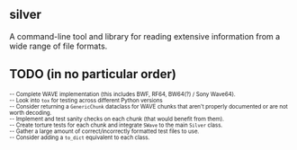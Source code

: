 ## silver

A command-line tool and library for reading extensive information from a wide range of file formats.

## TODO (in no particular order)
<sub><sup>-- Complete WAVE implementation (this includes BWF, RF64, BW64(?) / Sony Wave64).\
-- Look into `tox` for testing across different Python versions\
-- Consider returning a `GenericChunk` dataclass for WAVE chunks that aren't properly documented or are not worth decoding.\
-- Implement and test sanity checks on each chunk (that would benefit from them).\
-- Create torture tests for each chunk and integrate `SWave` to the main `Silver` class.\
-- Gather a large amount of correct/incorrectly formatted test files to use.\
-- Consider adding a `to_dict` equivalent to each class.</sup></sub>
